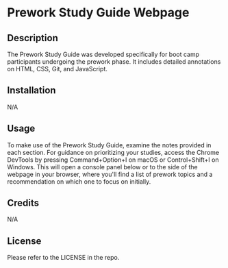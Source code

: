 # Prework Study Guide Webpage

## Description

The Prework Study Guide was developed specifically for boot camp participants undergoing the prework phase. It includes detailed annotations on HTML, CSS, Git, and JavaScript.

## Installation

N/A

## Usage

To make use of the Prework Study Guide, examine the notes provided in each section. For guidance on prioritizing your studies, access the Chrome DevTools by pressing Command+Option+I on macOS or Control+Shift+I on Windows. This will open a console panel below or to the side of the webpage in your browser, where you'll find a list of prework topics and a recommendation on which one to focus on initially.

## Credits

N/A

## License

Please refer to the LICENSE in the repo.
